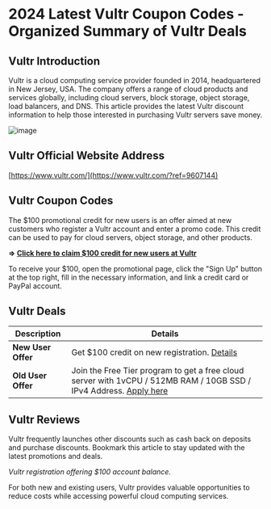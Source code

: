 # 2024 Latest Vultr Coupon Codes - Organized Summary of Vultr Deals

## Vultr Introduction
Vultr is a cloud computing service provider founded in 2014, headquartered in New Jersey, USA. The company offers a range of cloud products and services globally, including cloud servers, block storage, object storage, load balancers, and DNS. This article provides the latest Vultr discount information to help those interested in purchasing Vultr servers save money.

![image](https://github.com/mohimanow742794/Vultr-Coupon/assets/167607811/ed047819-a4d2-4c68-a992-f9a027be6d5d)

## Vultr Official Website Address
[https://www.vultr.com/](https://www.vultr.com/?ref=9607144)

## Vultr Coupon Codes
The $100 promotional credit for new users is an offer aimed at new customers who register a Vultr account and enter a promo code. This credit can be used to pay for cloud servers, object storage, and other products.

**=> [Click here to claim $100 credit for new users at Vultr](https://www.vultr.com/?ref=9607145-8H)**

To receive your $100, open the promotional page, click the "Sign Up" button at the top right, fill in the necessary information, and link a credit card or PayPal account.

## Vultr Deals

| Description            | Details                                                         |
|------------------------|-----------------------------------------------------------------|
| **New User Offer**     | Get $100 credit on new registration. [Details](https://www.vultr.com/?ref=9607145-8H) |
| **Old User Offer**     | Join the Free Tier program to get a free cloud server with 1vCPU / 512MB RAM / 10GB SSD / IPv4 Address. [Apply here](https://www.vultr.com/free-tier-program/?ref=9607144) |

## Vultr Reviews
Vultr frequently launches other discounts such as cash back on deposits and purchase discounts. Bookmark this article to stay updated with the latest promotions and deals. 

*Vultr registration offering $100 account balance.*

For both new and existing users, Vultr provides valuable opportunities to reduce costs while accessing powerful cloud computing services.
